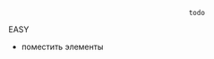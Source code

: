                                                  todo
 EASY
* поместить элементы <script> внизу страницы
* ?????? добавить контакты и обратная связь
* birthDaY (большой Y в классе юзерЭнтити)

 MEDIUM
* карта маршрутов на гл странице всплыв окном
* результаты поиска по расписанию поезда НЕ ВЫВОДИТ найденных пассажиров. (в бд поиск сделан)
* контроллер /add & /add2; jsp userList & addUser - приклеить к админке для создания и удаления пользователей
* scheduleEditor jsp для админа так же не настроен для исправления расписания  в БД
* edit/delete    for stations not working

 HARD
* привязать дату и время к глобальному поиску на главной странице 
* покупка билетов не только из расписания но и на главной странице, с исп. ajax.
* обработка ошибок на входные данные и обработку данных
*логгирование

                         
                         
                           questions
*


                            featch
* двойная валидация
* spring security
* google map





 